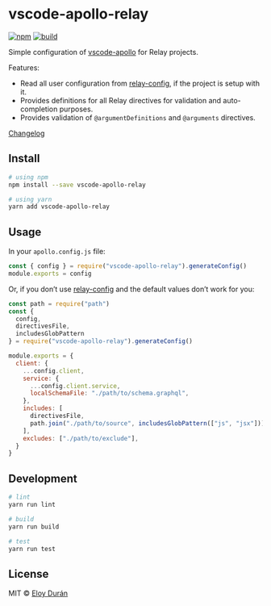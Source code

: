 # vscode-apollo-relay

[![npm](https://img.shields.io/npm/v/vscode-apollo-relay.svg)](https://www.npmjs.com/package/vscode-apollo-relay)
[![build](https://img.shields.io/travis/relay-tools/vscode-apollo-relay/master.svg)](https://travis-ci.org/relay-tools/vscode-apollo-relay/builds)

Simple configuration of [vscode-apollo] for Relay projects.

Features:

- Read all user configuration from [relay-config], if the project is setup with it.
- Provides definitions for all Relay directives for validation and auto-completion purposes.
- Provides validation of `@argumentDefinitions` and `@arguments` directives.

[Changelog](https://github.com/relay-tools/vscode-apollo-relay/blob/master/CHANGELOG.md)

## Install

```sh
# using npm
npm install --save vscode-apollo-relay

# using yarn
yarn add vscode-apollo-relay
```

## Usage

In your `apollo.config.js` file:

```js
const { config } = require("vscode-apollo-relay").generateConfig()
module.exports = config
```

Or, if you don’t use [relay-config] and the default values don’t work for you:

```js
const path = require("path")
const {
  config,
  directivesFile,
  includesGlobPattern
} = require("vscode-apollo-relay").generateConfig()

module.exports = {
  client: {
    ...config.client,
    service: {
      ...config.client.service,
      localSchemaFile: "./path/to/schema.graphql",
    },
    includes: [
      directivesFile,
      path.join("./path/to/source", includesGlobPattern(["js", "jsx"]))
    ],
    excludes: ["./path/to/exclude"],
  }
}
```

## Development

```sh
# lint
yarn run lint

# build
yarn run build

# test
yarn run test
```

## License

MIT © [Eloy Durán](https://github.com/alloy)

[vscode-apollo]: https://marketplace.visualstudio.com/items?itemName=apollographql.vscode-apollo
[relay-config]: https://relay.dev/docs/en/installation-and-setup#set-up-relay-with-a-single-config-file

